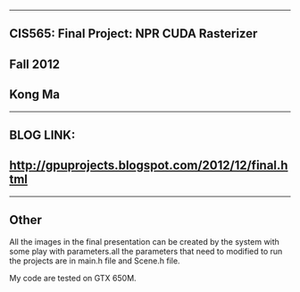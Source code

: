 -------------------------------------------------------------------------------
CIS565: Final Project: NPR CUDA Rasterizer
-------------------------------------------------------------------------------
Fall 2012
-------------------------------------------------------------------------------
Kong Ma
-------------------------------------------------------------------------------

-------------------------------------------------------------------------------
BLOG LINK:
-------------------------------------------------------------------------------
http://gpuprojects.blogspot.com/2012/12/final.html
-------------------------------------------------------------------------------

-------------------------------------------------------------------------------
Other
-------------------------------------------------------------------------------
All the images in the final presentation can be created by the system with some play with parameters.all the parameters that need to modified to run the projects are in main.h file and Scene.h file.

My code are tested on GTX 650M.
	
